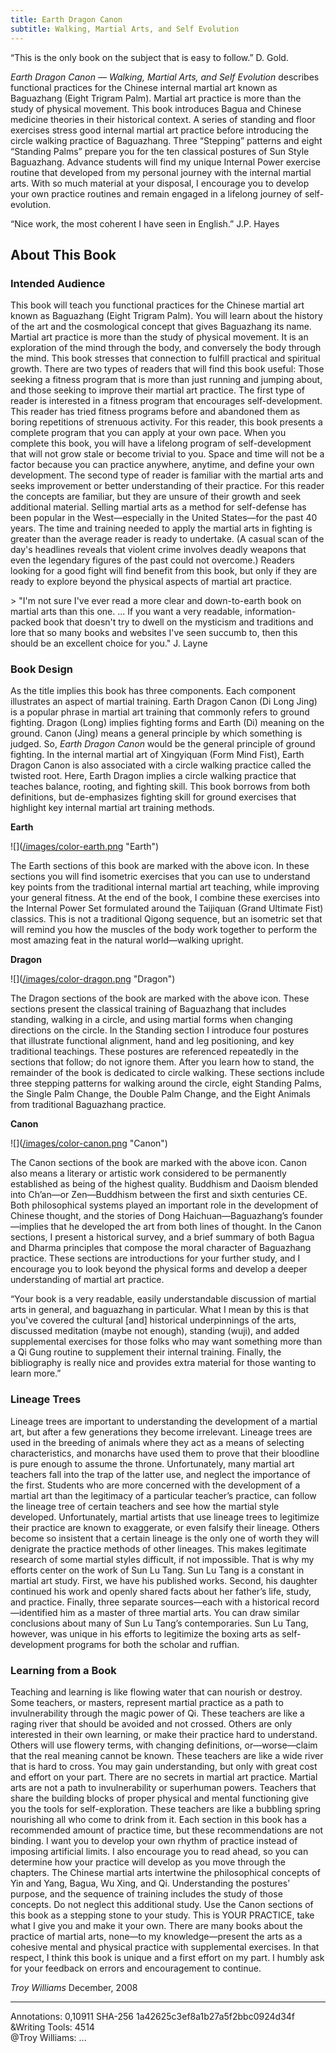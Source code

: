 ```yaml
---
title: Earth Dragon Canon
subtitle: Walking, Martial Arts, and Self Evolution
---
```


“This is the only book on the subject that is easy to follow.” D. Gold.

*Earth Dragon Canon — Walking, Martial Arts, and Self Evolution* describes functional practices for the Chinese internal martial art known as Baguazhang (Eight Trigram Palm). Martial art practice is more than the study of physical movement. This book introduces Bagua and Chinese medicine theories in their historical context. A series of standing and floor exercises stress good internal martial art practice before introducing the circle walking practice of Baguazhang. Three “Stepping” patterns and eight “Standing Palms” prepare you for the ten classical postures of Sun Style Baguazhang. Advance students will find my unique Internal Power exercise routine that developed from my personal journey with the internal martial arts. With so much material at your disposal, I encourage you to develop your own practice routines and remain engaged in a lifelong journey of self-evolution.

“Nice work, the most coherent I have seen in English.” J.P. Hayes

## About This Book

### Intended Audience

This book will teach you functional practices for the Chinese martial art known as Baguazhang (Eight Trigram Palm). You will learn about the history of the art and the cosmological concept that gives Baguazhang its name. Martial art practice is more than the study of physical movement. It is an exploration of the mind through the body, and conversely the body through the mind. This book stresses that connection to fulfill practical and spiritual growth. There are two types of readers that will find this book useful: Those seeking a fitness program that is more than just running and jumping about, and those seeking to improve their martial art practice. The first type of reader is interested in a fitness program that encourages self-development. This reader has tried fitness programs before and abandoned them as boring repetitions of strenuous activity. For this reader, this book presents a complete program that you can apply at your own pace. When you complete this book, you will have a lifelong program of self-development that will not grow stale or become trivial to you. Space and time will not be a factor because you can practice anywhere, anytime, and define your own development. The second type of reader is familiar with the martial arts and seeks improvement or better understanding of their practice. For this reader the concepts are familiar, but they are unsure of their growth and seek additional material. Selling martial arts as a method for self-defense has been popular in the West—especially in the United States—for the past 40 years. The time and training needed to apply the martial arts in fighting is greater than the average reader is ready to undertake. (A casual scan of the day's headlines reveals that violent crime involves deadly weapons that even the legendary figures of the past could not overcome.) Readers looking for a good fight will find benefit from this book, but only if they are ready to explore beyond the physical aspects of martial art practice.

\> "I'm not sure I've ever read a more clear and down-to-earth book on martial arts than this one. ... If you want a very readable, information-packed book that doesn't try to dwell on the mysticism and traditions and lore that so many books and websites I've seen succumb to, then this should be an excellent choice for you." J. Layne

### Book Design

As the title implies this book has three components. Each component illustrates an aspect of martial training. Earth Dragon Canon (Di Long Jing) is a popular phrase in martial art training that commonly refers to ground fighting. Dragon (Long) implies fighting forms and Earth (Di) meaning on the ground. Canon (Jing) means a general principle by which something is judged. So, *Earth Dragon Canon* would be the general principle of ground fighting. In the internal martial art of Xingyiquan (Form Mind Fist), Earth Dragon Canon is also associated with a circle walking practice called the twisted root. Here, Earth Dragon implies a circle walking practice that teaches balance, rooting, and fighting skill. This book borrows from both definitions, but de-emphasizes fighting skill for ground exercises that highlight key internal martial art training methods.

**Earth**

\![\](<u>/images/color-earth.png</u> "Earth")

The Earth sections of this book are marked with the above icon. In these sections you will find isometric exercises that you can use to understand key points from the traditional internal martial art teaching, while improving your general fitness. At the end of the book, I combine these exercises into the Internal Power Set formulated around the Taijiquan (Grand Ultimate Fist) classics. This is not a traditional Qigong sequence, but an isometric set that will remind you how the muscles of the body work together to perform the most amazing feat in the natural world—walking upright.

**Dragon**

\![\](<u>/images/color-dragon.png</u> "Dragon")

The Dragon sections of the book are marked with the above icon. These sections present the classical training of Baguazhang that includes standing, walking in a circle, and using martial forms when changing directions on the circle. In the Standing section I introduce four postures that illustrate functional alignment, hand and leg positioning, and key traditional teachings. These postures are referenced repeatedly in the sections that follow; do not ignore them. After you learn how to stand, the remainder of the book is dedicated to circle walking. These sections include three stepping patterns for walking around the circle, eight Standing Palms, the Single Palm Change, the Double Palm Change, and the Eight Animals from traditional Baguazhang practice.

**Canon**

\![\](<u>/images/color-canon.png</u> "Canon")

The Canon sections of the book are marked with the above icon. Canon also means a literary or artistic work considered to be permanently established as being of the highest quality. Buddhism and Daoism blended into Ch’an—or Zen—Buddhism between the first and sixth centuries CE. Both philosophical systems played an important role in the development of Chinese thought, and the stories of Dong Haichuan—Baguazhang’s founder—implies that he developed the art from both lines of thought. In the Canon sections, I present a historical survey, and a brief summary of both Bagua and Dharma principles that compose the moral character of Baguazhang practice. These sections are introductions for your further study, and I encourage you to look beyond the physical forms and develop a deeper understanding of martial art practice.

“Your book is a very readable, easily understandable discussion of martial arts in general, and baguazhang in particular. What I mean by this is that you've covered the cultural \[and\] historical underpinnings of the arts, discussed meditation (maybe not enough), standing (wuji), and added supplemental exercises for those folks who may want something more than a Qi Gung routine to supplement their internal training. Finally, the bibliography is really nice and provides extra material for those wanting to learn more.”

### Lineage Trees

Lineage trees are important to understanding the development of a martial art, but after a few generations they become irrelevant. Lineage trees are used in the breeding of animals where they act as a means of selecting characteristics, and monarchs have used them to prove that their bloodline is pure enough to assume the throne. Unfortunately, many martial art teachers fall into the trap of the latter use, and neglect the importance of the first. Students who are more concerned with the development of a martial art than the legitimacy of a particular teacher’s practice, can follow the lineage tree of certain teachers and see how the martial style developed. Unfortunately, martial artists that use lineage trees to legitimize their practice are known to exaggerate, or even falsify their lineage. Others become so insistent that a certain lineage is the only one of worth they will denigrate the practice methods of other lineages. This makes legitimate research of some martial styles difficult, if not impossible. That is why my efforts center on the work of Sun Lu Tang. Sun Lu Tang is a constant in martial art study. First, we have his published works. Second, his daughter continued his work and openly shared facts about her father’s life, study, and practice. Finally, three separate sources—each with a historical record—identified him as a master of three martial arts. You can draw similar conclusions about many of Sun Lu Tang’s contemporaries. Sun Lu Tang, however, was unique in his efforts to legitimize the boxing arts as self-development programs for both the scholar and ruffian.

### Learning from a Book

Teaching and learning is like flowing water that can nourish or destroy. Some teachers, or masters, represent martial practice as a path to invulnerability through the magic power of Qi. These teachers are like a raging river that should be avoided and not crossed. Others are only interested in their own learning, or make their practice hard to understand. Others will use flowery terms, with changing definitions, or—worse—claim that the real meaning cannot be known. These teachers are like a wide river that is hard to cross. You may gain understanding, but only with great cost and effort on your part. There are no secrets in martial art practice. Martial arts are not a path to invulnerability or superhuman powers. Teachers that share the building blocks of proper physical and mental functioning give you the tools for self-exploration. These teachers are like a bubbling spring nourishing all who come to drink from it. Each section in this book has a recommended amount of practice time, but these recommendations are not binding. I want you to develop your own rhythm of practice instead of imposing artificial limits. I also encourage you to read ahead, so you can determine how your practice will develop as you move through the chapters. The Chinese martial arts intertwine the philosophical concepts of Yin and Yang, Bagua, Wu Xing, and Qi. Understanding the postures’ purpose, and the sequence of training includes the study of those concepts. Do not neglect this additional study. Use the Canon sections of this book as a stepping stone to your study. This is YOUR PRACTICE, take what I give you and make it your own. There are many books about the practice of martial arts, none—to my knowledge—present the arts as a cohesive mental and physical practice with supplemental exercises. In that respect, I think this book is unique and a first effort on my part. I humbly ask for your feedback on errors and encouragement to continue.

*Troy Williams* December, 2008

---
Annotations: 0,10911 SHA-256 1a42625c3ef8a1b27a5f2bbc0924d34f  
&Writing Tools: 4514  
@Troy Williams:
...
